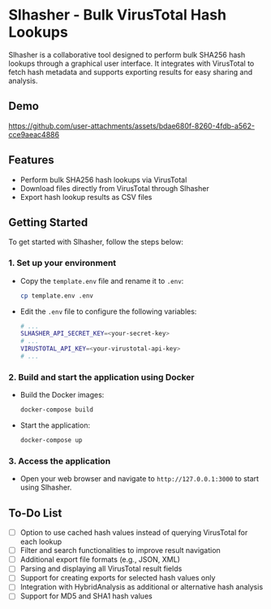 # Slhasher - Bulk VirusTotal Hash Lookups

Slhasher is a collaborative tool designed to perform bulk SHA256 hash lookups through a graphical user interface. It integrates with VirusTotal to fetch hash metadata and supports exporting results for easy sharing and analysis.

## Demo

https://github.com/user-attachments/assets/bdae680f-8260-4fdb-a562-cce9aeac4886

## Features

- Perform bulk SHA256 hash lookups via VirusTotal
- Download files directly from VirusTotal through Slhasher
- Export hash lookup results as CSV files

## Getting Started

To get started with Slhasher, follow the steps below:

### 1. Set up your environment

- Copy the `template.env` file and rename it to `.env`:

    ```bash
    cp template.env .env
    ```

- Edit the `.env` file to configure the following variables:

    ```bash
    # ...
    SLHASHER_API_SECRET_KEY=<your-secret-key>
    # ...
    VIRUSTOTAL_API_KEY=<your-virustotal-api-key>
    # ...
    ```

### 2. Build and start the application using Docker

- Build the Docker images:

    ```bash
    docker-compose build
    ```

- Start the application:

    ```bash
    docker-compose up
    ```

### 3. Access the application

- Open your web browser and navigate to `http://127.0.0.1:3000` to start using Slhasher.

## To-Do List

- [ ] Option to use cached hash values instead of querying VirusTotal for each lookup
- [ ] Filter and search functionalities to improve result navigation
- [ ] Additional export file formats (e.g., JSON, XML)
- [ ] Parsing and displaying all VirusTotal result fields
- [ ] Support for creating exports for selected hash values only
- [ ] Integration with HybridAnalysis as additional or alternative hash analysis
- [ ] Support for MD5 and SHA1 hash values
